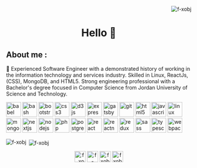 
<p align="right"> <img src="https://komarev.com/ghpvc/?username=f-xobj" alt="f-xobj" /> </p>
<h1 align="center"> Hello  👋
  


## About me  : 
🔭 Experienced Software Engineer with a demonstrated history of working in the information technology and services industry. Skilled in Linux, ReactJs, (CSS), MongoDB, and HTML5. Strong engineering professional with a Bachelor's degree focused in Computer Science from Jordan University of Science and Technology. 

<p align="left"><img src="https://www.vectorlogo.zone/logos/babeljs/babeljs-icon.svg" alt="babel" width="40" height="40"/> <img src="https://www.vectorlogo.zone/logos/gnu_bash/gnu_bash-icon.svg" alt="bash" width="40" height="40"/> <img src="https://devicons.github.io/devicon/devicon.git/icons/bootstrap/bootstrap-plain.svg" alt="bootstrap" width="40" height="40"/> <img src="https://devicons.github.io/devicon/devicon.git/icons/css3/css3-original-wordmark.svg" alt="css3" width="40" height="40"/> <img src="https://devicons.github.io/devicon/devicon.git/icons/d3js/d3js-original.svg" alt="d3js" width="40" height="40"/> <img src="https://devicons.github.io/devicon/devicon.git/icons/express/express-original-wordmark.svg" alt="express" width="40" height="40"/> <img src="https://www.vectorlogo.zone/logos/gatsbyjs/gatsbyjs-icon.svg" alt="gatsby" width="40" height="40"/> <img src="https://www.vectorlogo.zone/logos/git-scm/git-scm-icon.svg" alt="git" width="40" height="40"/> <img src="https://devicons.github.io/devicon/devicon.git/icons/html5/html5-original-wordmark.svg" alt="html5" width="40" height="40"/> <img src="https://devicons.github.io/devicon/devicon.git/icons/javascript/javascript-original.svg" alt="javascript" width="40" height="40"/> <img src="https://devicons.github.io/devicon/devicon.git/icons/linux/linux-original.svg" alt="linux" width="40" height="40"/> <img src="https://devicons.github.io/devicon/devicon.git/icons/mongodb/mongodb-original-wordmark.svg" alt="mongodb" width="40" height="40"/> <img src="https://cdn.worldvectorlogo.com/logos/nextjs-3.svg" alt="nextjs" width="40" height="40"/> <img src="https://devicons.github.io/devicon/devicon.git/icons/nodejs/nodejs-original-wordmark.svg" alt="nodejs" width="40" height="40"/> <img src="https://devicons.github.io/devicon/devicon.git/icons/php/php-original.svg" alt="php" width="40" height="40"/> <img src="https://devicons.github.io/devicon/devicon.git/icons/postgresql/postgresql-original-wordmark.svg" alt="postgresql" width="40" height="40"/> <img src="https://devicons.github.io/devicon/devicon.git/icons/react/react-original-wordmark.svg" alt="react" width="40" height="40"/> <img src="https://reactnative.dev/img/header_logo.svg" alt="reactnative" width="40" height="40"/> <img src="https://devicons.github.io/devicon/devicon.git/icons/redux/redux-original.svg" alt="redux" width="40" height="40"/> <img src="https://devicons.github.io/devicon/devicon.git/icons/sass/sass-original.svg" alt="sass" width="40" height="40"/> <img src="https://devicons.github.io/devicon/devicon.git/icons/typescript/typescript-original.svg" alt="typescript" width="40" height="40"/> <img src="https://devicons.github.io/devicon/devicon.git/icons/webpack/webpack-original.svg" alt="webpack" width="40" height="40"/></p><p><img align="left" src="https://github-readme-stats.vercel.app/api/top-langs/?username=f-xobj&layout=compact&hide=html" alt="f-xobj" /></p>

<p>&nbsp;<img align="center" src="https://github-readme-stats.vercel.app/api?username=f-xobj&show_icons=true" alt="f-xobj" /></p>

<p align="center">
<a href="https://twitter.com/f_xobj" target="blank"><img align="center" src="https://cdn.jsdelivr.net/npm/simple-icons@3.0.1/icons/twitter.svg" alt="f_xobj" height="30" width="30" /></a>
<a href="https://linkedin.com/in/f-xobj" target="blank"><img align="center" src="https://cdn.jsdelivr.net/npm/simple-icons@3.0.1/icons/linkedin.svg" alt="f-xobj" height="30" width="30" /></a>
<a href="https://fb.com/fxobj" target="blank"><img align="center" src="https://cdn.jsdelivr.net/npm/simple-icons@3.0.1/icons/facebook.svg" alt="fxobj" height="30" width="30" /></a>
<a href="https://instagram.com/fxobj" target="blank"><img align="center" src="https://cdn.jsdelivr.net/npm/simple-icons@3.0.1/icons/instagram.svg" alt="fxobj" height="30" width="30" /></a>
</p>
